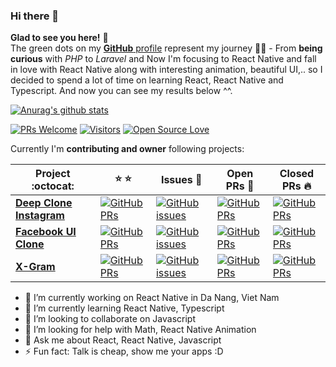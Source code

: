 ### Hi there 👋
**Glad to see you here!** :star_struck: <br> The green dots on my [**GitHub** profile](https://github.com/iamvucms?tab=repositories) represent my journey :running_man: - From **being curious** with *PHP* to *Laravel* and Now I'm focusing to React Native and fall in love with React Native along with interesting animation, beautiful UI,.. so I decided to spend a lot of time on learning React, React Native and Typescript. And now you can see my results below ^^.

[![Anurag's github stats](https://github-readme-stats.vercel.app/api?username=iamvucms&show_icons=true&theme=tokyonight)](https://github.com/anuraghazra/github-readme-stats)

[![PRs Welcome](https://img.shields.io/badge/PRs-welcome-brightgreen.svg?style=flat&logo=github)](https://github.com/iamvucms) [![Visitors](https://visitor-badge.glitch.me/badge?page_id=iamvucms.visitor-badge)](https://github.com/iamvucms) [![Open Source Love](https://badges.frapsoft.com/os/v2/open-source.svg?v=103)](https://github.com/iamvucms)

Currently I'm **contributing and owner** following projects:

|      Project :octocat:   |    :star: :star:   |     Issues :bug:   | Open PRs :bell:  | Closed PRs :fire:  |
|-------------|----------|---------|---|---|
| [**Deep Clone Instagram**](https://github.com/iamvucms/react-native-instagram-clone) | [![GitHub PRs](https://img.shields.io/github/stars/iamvucms/react-native-instagram-clone?style=flat&logo=github)](https://github.com/iamvucms/react-native-instagram-clone) | [![GitHub issues](https://img.shields.io/github/issues/iamvucms/react-native-instagram-clone?color=green&logo=github&style=flat)](https://github.com/iamvucms/react-native-instagram-clone/issues) | [![GitHub PRs](https://img.shields.io/github/issues-pr/iamvucms/react-native-instagram-clone?style=flat&logo=github)](https://github.com/iamvucms/react-native-instagram-clone/pulls)  | [![GitHub PRs](https://img.shields.io/github/issues-pr-closed/iamvucms/react-native-instagram-clone?style=flat&color=critical&logo=github)](https://github.com/iamvucms/react-native-instagram-clone/pulls?q=is%3Apr+is%3Aclosed)  |
| [**Facebook UI Clone**](https://github.com/iamvucms/react-native-facebook-clone/) | [![GitHub PRs](https://img.shields.io/github/stars/iamvucms/react-native-facebook-clone?style=flat&logo=github)](https://github.com/iamvucms/react-native-facebook-clone) | [![GitHub issues](https://img.shields.io/github/issues/iamvucms/react-native-facebook-clone?color=green&logo=github&style=flat)](https://github.com/iamvucms/react-native-facebook-clone/issues) | [![GitHub PRs](https://img.shields.io/github/issues-pr/iamvucms/react-native-facebook-clone?style=flat&logo=github)](https://github.com/iamvucms/react-native-facebook-clone/pulls)  | [![GitHub PRs](https://img.shields.io/github/issues-pr-closed/iamvucms/react-native-facebook-clone?style=flat&color=critical&logo=github)](https://github.com/iamvucms/react-native-facebook-clone/pulls?q=is%3Apr+is%3Aclosed)   |
| [**X-Gram**](https://github.com/iamvucms/rozy/) | [![GitHub PRs](https://img.shields.io/github/stars/iamvucms/x-gram?style=flat&logo=github)](https://github.com/iamvucms/x-gram/) | [![GitHub issues](https://img.shields.io/github/issues/iamvucms/x-gram?color=green&logo=github&style=flat)](https://github.com/iamvucms/x-gram/issues) | [![GitHub PRs](https://img.shields.io/github/issues-pr/iamvucms/x-gram?style=flat&logo=github)](https://github.com/iamvucms/x-gram/pulls)  | [![GitHub PRs](https://img.shields.io/github/issues-pr-closed/iamvucms/x-gram?style=flat&color=critical&logo=github)](https://github.com/iamvucms/x-gram/pulls?q=is%3Apr+is%3Aclosed)   |

<!-- <sup>**[Click here](https://github.com/iamvucms/jobtweets/blob/master/PROJECTS.md)** *to view my other projects.</sup>* -->

- 🔭 I’m currently working on React Native in Da Nang, Viet Nam
- 🌱 I’m currently learning React Native, Typescript
- 👯 I’m looking to collaborate on Javascript
- 🤔 I’m looking for help with Math, React Native Animation
- 💬 Ask me about React, React Native, Javascript
- ⚡ Fun fact: Talk is cheap, show me your apps :D

